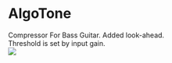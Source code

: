 # AlgoTone
Compressor For Bass Guitar. Added look-ahead. <br>
Threshold is set by input gain. <br>
<img src="download.png">

